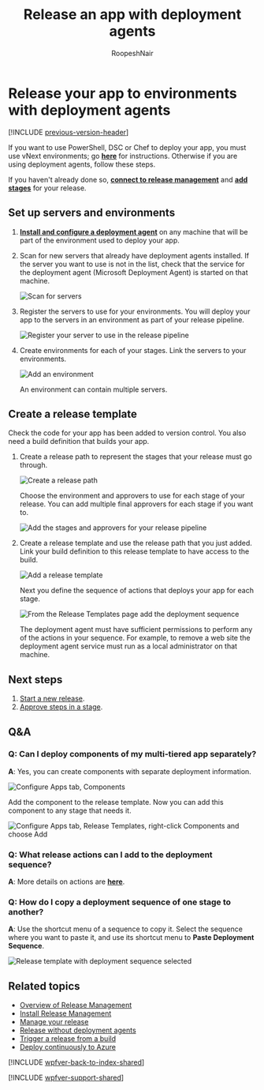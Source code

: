 ﻿---
title: Release an app with deployment agents
ms.custom: seodec18
description: Release your app to environments with deployment agents in Release Management server/client for Visual Studio 2015 and TFS 2015
ms.assetid: 34E3CA4A-A37E-4B8F-9BC2-4613851469A1
ms.prod: devops
ms.technology: devops-cicd
ms.topic: conceptual
ms.manager: mijacobs
ms.author: ronai
author: RoopeshNair
ms.date: 07/16/2018
monikerRange: '>= tfs-2013'
---

# Release your app to environments with deployment agents

[!INCLUDE [previous-version-header](../_shared/previous-version-header.md)]

If you want to use PowerShell, DSC or Chef to deploy your app, you must 
use vNext environments; go 
**[here](release-without-agents.md)** for instructions.
Otherwise if you are using deployment agents, follow these steps.

If you haven't already done so, 
**[connect to release management](manage-your-release.md#ConnectRMUrl)** 
and **[add stages](manage-your-release.md#AddStages)** 
for your release.

<a name="SetupEnv"></a>
## Set up servers and environments

1. **[Install and configure a deployment agent](install-release-management/install-deployment-agent.md)** 
   on any machine that will be part of the environment used to deploy your app.

1. Scan for new servers that already have deployment agents installed.
   If the server you want to use is not in the list, 
   check that the service for the deployment agent (Microsoft Deployment Agent) 
   is started on that machine.

   ![Scan for servers](media/release-with-agents-01.png)

1. Register the servers to use for your environments. You will deploy your app to 
   the servers in an environment as part of your release pipeline.

   ![Register your server to use in the release pipeline](media/release-with-agents-02.png)

1. Create environments for each of your stages. Link the servers to your environments.

   ![Add an environment](media/release-with-agents-03.png)

   An environment can contain multiple servers.

<a name="CreateReleaseTemplate"></a>
## Create a release template

Check the code for your app has been added to version control.
You also need a build definition that builds your app.

1. Create a release path to represent the stages that your release must go through.

   ![Create a release path](media/release-with-agents-04.png)

   Choose the environment and approvers to use for each stage of your release.
   You can add multiple final approvers for each stage if you want to.

   ![Add the stages and approvers for your release pipeline](media/release-with-agents-05.png)

1. Create a release template and use the release path that you just added.
   Link your build definition to this release template to have access to the build.
   
   ![Add a release template](media/release-with-agents-06.png)

   Next you define the sequence of actions that deploys your app for each stage.
   
   ![From the Release Templates page add the deployment sequence](media/release-with-agents-07.png)

   The deployment agent must have sufficient permissions to perform 
   any of the actions in your sequence.
   For example, to remove a web site the deployment agent service must 
   run as a local administrator on that machine.

## Next steps

1.  [Start a new release](manage-your-release.md#StartRelease).
1.  [Approve steps in a stage](manage-your-release.md#ApproveSteps).

## Q&A

### Q: Can I deploy components of my multi-tiered app separately?

**A**: Yes, you can create components with separate deployment information.

![Configure Apps tab, Components](media/release-with-agents-08.png)

Add the component to the release template. Now you can add this 
component to any stage that needs it.

![Configure Apps tab, Release Templates, right-click Components and choose Add](media/release-with-agents-09.png)

### Q: What release actions can I add to the deployment sequence?

**A**: More details on actions are **[here](release-actions.md)**.

### Q: How do I copy a deployment sequence of one stage to another?

**A**: Use the shortcut menu of a sequence to copy it.
Select the sequence where you want to paste it, 
and use its shortcut menu to **Paste Deployment Sequence**.  

![Release template with deployment sequence selected](media/release-with-agents-10.png)

## Related topics

* [Overview of Release Management](release-management-overview.md)
* [Install Release Management](install-release-management.md)
* [Manage your release](manage-your-release.md)
* [Release without deployment agents](release-without-agents.md)
* [Trigger a release from a build](trigger-a-release.md)
* [Deploy continuously to Azure](deploy-continuously-to-azure.md) 
 
[!INCLUDE [wpfver-back-to-index-shared](../_shared/wpfver-back-to-index-shared.md)]
 
[!INCLUDE [wpfver-support-shared](../_shared/wpfver-support-shared.md)]
